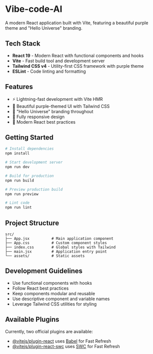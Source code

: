# Vibe-code-AI

A modern React application built with Vite, featuring a beautiful purple theme and "Hello Universe" branding.

## Tech Stack

- **React 19** - Modern React with functional components and hooks
- **Vite** - Fast build tool and development server
- **Tailwind CSS v4** - Utility-first CSS framework with purple theme
- **ESLint** - Code linting and formatting

## Features

- ⚡ Lightning-fast development with Vite HMR
- 🎨 Beautiful purple-themed UI with Tailwind CSS
- 🌌 "Hello Universe" branding throughout
- 📱 Fully responsive design
- 🎯 Modern React best practices

## Getting Started

```bash
# Install dependencies
npm install

# Start development server
npm run dev

# Build for production
npm run build

# Preview production build
npm run preview

# Lint code
npm run lint
```

## Project Structure

```
src/
├── App.jsx          # Main application component
├── App.css          # Custom component styles
├── index.css        # Global styles with Tailwind
├── main.jsx         # Application entry point
└── assets/          # Static assets
```

## Development Guidelines

- Use functional components with hooks
- Follow React best practices
- Keep components modular and reusable
- Use descriptive component and variable names
- Leverage Tailwind CSS utilities for styling

## Available Plugins

Currently, two official plugins are available:

- [@vitejs/plugin-react](https://github.com/vitejs/vite-plugin-react/blob/main/packages/plugin-react) uses [Babel](https://babeljs.io/) for Fast Refresh
- [@vitejs/plugin-react-swc](https://github.com/vitejs/vite-plugin-react/blob/main/packages/plugin-react-swc) uses [SWC](https://swc.rs/) for Fast Refresh
